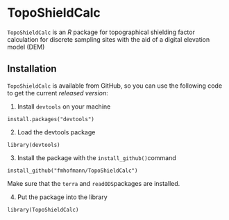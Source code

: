# TopoShieldCalc

`TopoShieldCalc` is an *R* package for topographical shielding factor calculation for discrete sampling sites with the aid of a digital elevation model (DEM)
## Installation

`TopoShieldCalc` is available from GitHub, so you can use the following code to get the current *released version*:

1. Install `devtools` on your machine

```
install.packages("devtools")
```

2. Load the devtools package

```
library(devtools)
```

3. Install the package with the `install_github()`command
 
```
install_github("fmhofmann/TopoShieldCalc")
```
Make sure that the `terra` and `readODS`packages are installed. 

4. Put the package into the library
 
```
library(TopoShieldCalc)
```
